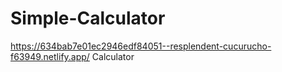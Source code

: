 # Simple-Calculator
https://634bab7e01ec2946edf84051--resplendent-cucurucho-f63949.netlify.app/
Calculator
